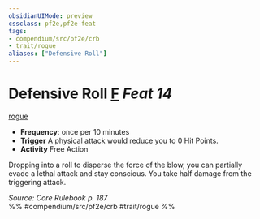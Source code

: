 ```yaml
---
obsidianUIMode: preview
cssclass: pf2e,pf2e-feat
tags:
- compendium/src/pf2e/crb
- trait/rogue
aliases: ["Defensive Roll"]
---
```

# Defensive Roll  [F](../../rules/core-rulebook/chapter-9-playing-the-game.md#Actions "Free Action") *Feat 14*  
[rogue](../../rules/traits/rogue.md)  

- **Frequency**: once per 10 minutes
- **Trigger** A physical attack would reduce you to 0 Hit Points.
- **Activity** Free Action

Dropping into a roll to disperse the force of the blow, you can partially evade a lethal attack and stay conscious. You take half damage from the triggering attack.

*Source: Core Rulebook p. 187*  
%% #compendium/src/pf2e/crb #trait/rogue %%